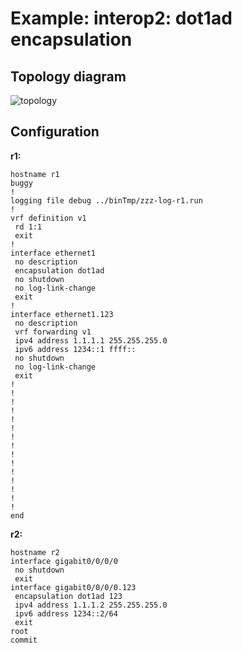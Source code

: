# Example: interop2: dot1ad encapsulation

## **Topology diagram**

![topology](/img/intop2-eth03.tst.png)

## **Configuration**

**r1:**
```
hostname r1
buggy
!
logging file debug ../binTmp/zzz-log-r1.run
!
vrf definition v1
 rd 1:1
 exit
!
interface ethernet1
 no description
 encapsulation dot1ad
 no shutdown
 no log-link-change
 exit
!
interface ethernet1.123
 no description
 vrf forwarding v1
 ipv4 address 1.1.1.1 255.255.255.0
 ipv6 address 1234::1 ffff::
 no shutdown
 no log-link-change
 exit
!
!
!
!
!
!
!
!
!
!
!
!
!
!
!
end
```

**r2:**
```
hostname r2
interface gigabit0/0/0/0
 no shutdown
 exit
interface gigabit0/0/0/0.123
 encapsulation dot1ad 123
 ipv4 address 1.1.1.2 255.255.255.0
 ipv6 address 1234::2/64
 exit
root
commit
```
